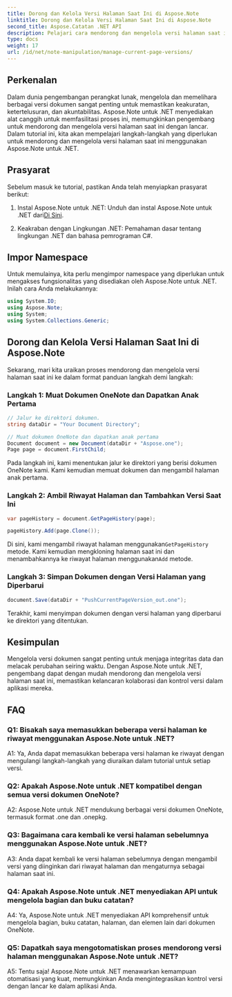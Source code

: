 ```yaml
---
title: Dorong dan Kelola Versi Halaman Saat Ini di Aspose.Note
linktitle: Dorong dan Kelola Versi Halaman Saat Ini di Aspose.Note
second_title: Aspose.Catatan .NET API
description: Pelajari cara mendorong dan mengelola versi halaman saat ini di Aspose.Note untuk .NET dengan mudah. Tingkatkan kontrol dan kolaborasi versi dokumen.
type: docs
weight: 17
url: /id/net/note-manipulation/manage-current-page-versions/
---
```

## Perkenalan

Dalam dunia pengembangan perangkat lunak, mengelola dan memelihara berbagai versi dokumen sangat penting untuk memastikan keakuratan, ketertelusuran, dan akuntabilitas. Aspose.Note untuk .NET menyediakan alat canggih untuk memfasilitasi proses ini, memungkinkan pengembang untuk mendorong dan mengelola versi halaman saat ini dengan lancar. Dalam tutorial ini, kita akan mempelajari langkah-langkah yang diperlukan untuk mendorong dan mengelola versi halaman saat ini menggunakan Aspose.Note untuk .NET.

## Prasyarat

Sebelum masuk ke tutorial, pastikan Anda telah menyiapkan prasyarat berikut:

1.  Instal Aspose.Note untuk .NET: Unduh dan instal Aspose.Note untuk .NET dari[Di Sini](https://releases.aspose.com/note/net/).

2. Keakraban dengan Lingkungan .NET: Pemahaman dasar tentang lingkungan .NET dan bahasa pemrograman C#.

## Impor Namespace

Untuk memulainya, kita perlu mengimpor namespace yang diperlukan untuk mengakses fungsionalitas yang disediakan oleh Aspose.Note untuk .NET. Inilah cara Anda melakukannya:

```csharp
using System.IO;
using Aspose.Note;
using System;
using System.Collections.Generic;
```

## Dorong dan Kelola Versi Halaman Saat Ini di Aspose.Note

Sekarang, mari kita uraikan proses mendorong dan mengelola versi halaman saat ini ke dalam format panduan langkah demi langkah:

### Langkah 1: Muat Dokumen OneNote dan Dapatkan Anak Pertama

```csharp
// Jalur ke direktori dokumen.
string dataDir = "Your Document Directory";

// Muat dokumen OneNote dan dapatkan anak pertama
Document document = new Document(dataDir + "Aspose.one");
Page page = document.FirstChild;
```

Pada langkah ini, kami menentukan jalur ke direktori yang berisi dokumen OneNote kami. Kami kemudian memuat dokumen dan mengambil halaman anak pertama.

### Langkah 2: Ambil Riwayat Halaman dan Tambahkan Versi Saat Ini

```csharp
var pageHistory = document.GetPageHistory(page);

pageHistory.Add(page.Clone());
```

 Di sini, kami mengambil riwayat halaman menggunakan`GetPageHistory` metode. Kami kemudian mengkloning halaman saat ini dan menambahkannya ke riwayat halaman menggunakan`Add` metode.

### Langkah 3: Simpan Dokumen dengan Versi Halaman yang Diperbarui

```csharp
document.Save(dataDir + "PushCurrentPageVersion_out.one");
```

Terakhir, kami menyimpan dokumen dengan versi halaman yang diperbarui ke direktori yang ditentukan.

## Kesimpulan

Mengelola versi dokumen sangat penting untuk menjaga integritas data dan melacak perubahan seiring waktu. Dengan Aspose.Note untuk .NET, pengembang dapat dengan mudah mendorong dan mengelola versi halaman saat ini, memastikan kelancaran kolaborasi dan kontrol versi dalam aplikasi mereka.

## FAQ

### Q1: Bisakah saya memasukkan beberapa versi halaman ke riwayat menggunakan Aspose.Note untuk .NET?

A1: Ya, Anda dapat memasukkan beberapa versi halaman ke riwayat dengan mengulangi langkah-langkah yang diuraikan dalam tutorial untuk setiap versi.

### Q2: Apakah Aspose.Note untuk .NET kompatibel dengan semua versi dokumen OneNote?

A2: Aspose.Note untuk .NET mendukung berbagai versi dokumen OneNote, termasuk format .one dan .onepkg.

### Q3: Bagaimana cara kembali ke versi halaman sebelumnya menggunakan Aspose.Note untuk .NET?

A3: Anda dapat kembali ke versi halaman sebelumnya dengan mengambil versi yang diinginkan dari riwayat halaman dan mengaturnya sebagai halaman saat ini.

### Q4: Apakah Aspose.Note untuk .NET menyediakan API untuk mengelola bagian dan buku catatan?

A4: Ya, Aspose.Note untuk .NET menyediakan API komprehensif untuk mengelola bagian, buku catatan, halaman, dan elemen lain dari dokumen OneNote.

### Q5: Dapatkah saya mengotomatiskan proses mendorong versi halaman menggunakan Aspose.Note untuk .NET?

A5: Tentu saja! Aspose.Note untuk .NET menawarkan kemampuan otomatisasi yang kuat, memungkinkan Anda mengintegrasikan kontrol versi dengan lancar ke dalam aplikasi Anda.